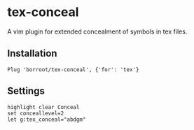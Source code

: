 # tex-conceal
A vim plugin for extended concealment of symbols in tex files.

## Installation 
```
Plug 'borroot/tex-conceal', {'for': 'tex'}
```

## Settings
```
highlight clear Conceal
set conceallevel=2
let g:tex_conceal="abdgm"
```
